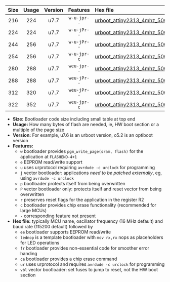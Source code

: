 |Size|Usage|Version|Features|Hex file|
|:-:|:-:|:-:|:-:|:--|
|216|224|u7.7|`w-u-jpr--`|[urboot_attiny2313_4mhz_500000bps_lednop_ur_vbl.hex](https://raw.githubusercontent.com/stefanrueger/urboot.hex/main/mcus/attiny2313/fcpu_4mhz/500000_bps/urboot_attiny2313_4mhz_500000bps_lednop_ur_vbl.hex)|
|224|224|u7.7|`w-u-jPr--`|[urboot_attiny2313_4mhz_500000bps_ur_vbl.hex](https://raw.githubusercontent.com/stefanrueger/urboot.hex/main/mcus/attiny2313/fcpu_4mhz/500000_bps/urboot_attiny2313_4mhz_500000bps_ur_vbl.hex)|
|244|256|u7.7|`w-u-jPr--`|[urboot_attiny2313_4mhz_500000bps_lednop_fr_ur_vbl.hex](https://raw.githubusercontent.com/stefanrueger/urboot.hex/main/mcus/attiny2313/fcpu_4mhz/500000_bps/urboot_attiny2313_4mhz_500000bps_lednop_fr_ur_vbl.hex)|
|254|256|u7.7|`w-u-jpr-c`|[urboot_attiny2313_4mhz_500000bps_lednop_fr_ce_ur_vbl.hex](https://raw.githubusercontent.com/stefanrueger/urboot.hex/main/mcus/attiny2313/fcpu_4mhz/500000_bps/urboot_attiny2313_4mhz_500000bps_lednop_fr_ce_ur_vbl.hex)|
|280|288|u7.7|`weu-jpr--`|[urboot_attiny2313_4mhz_500000bps_ee_lednop_ur_vbl.hex](https://raw.githubusercontent.com/stefanrueger/urboot.hex/main/mcus/attiny2313/fcpu_4mhz/500000_bps/urboot_attiny2313_4mhz_500000bps_ee_lednop_ur_vbl.hex)|
|288|288|u7.7|`weu-jPr--`|[urboot_attiny2313_4mhz_500000bps_ee_ur_vbl.hex](https://raw.githubusercontent.com/stefanrueger/urboot.hex/main/mcus/attiny2313/fcpu_4mhz/500000_bps/urboot_attiny2313_4mhz_500000bps_ee_ur_vbl.hex)|
|312|320|u7.7|`weu-jPr--`|[urboot_attiny2313_4mhz_500000bps_ee_lednop_fr_ur_vbl.hex](https://raw.githubusercontent.com/stefanrueger/urboot.hex/main/mcus/attiny2313/fcpu_4mhz/500000_bps/urboot_attiny2313_4mhz_500000bps_ee_lednop_fr_ur_vbl.hex)|
|322|352|u7.7|`weu-jpr-c`|[urboot_attiny2313_4mhz_500000bps_ee_lednop_fr_ce_ur_vbl.hex](https://raw.githubusercontent.com/stefanrueger/urboot.hex/main/mcus/attiny2313/fcpu_4mhz/500000_bps/urboot_attiny2313_4mhz_500000bps_ee_lednop_fr_ce_ur_vbl.hex)|

- **Size:** Bootloader code size including small table at top end
- **Usage:** How many bytes of flash are needed, ie, HW boot section or a multiple of the page size
- **Version:** For example, u7.6 is an urboot version, o5.2 is an optiboot version
- **Features:**
  + `w` bootloader provides `pgm_write_page(sram, flash)` for the application at `FLASHEND-4+1`
  + `e` EEPROM read/write support
  + `u` uses urprotocol requiring `avrdude -c urclock` for programming
  + `j` vector bootloader: applications *need to be patched externally*, eg, using `avrdude -c urclock`
  + `p` bootloader protects itself from being overwritten
  + `P` vector bootloader only: protects itself and reset vector from being overwritten
  + `r` preserves reset flags for the application in the register R2
  + `c` bootloader provides chip erase functionality (recommended for large MCUs)
  + `-` corresponding feature not present
- **Hex file:** typically MCU name, oscillator frequency (16 MHz default) and baud rate (115200 default) followed by
  + `ee` bootloader supports EEPROM read/write
  + `lednop` is a template bootloader with `mov rx,rx` nops as placeholders for LED operations
  + `fr` bootloader provides non-essential code for smoother error handing
  + `ce` bootloader provides a chip erase command
  + `ur` uses urprotocol and requires `avrdude -c urclock` for programming
  + `vbl` vector bootloader: set fuses to jump to reset, not the HW boot section
